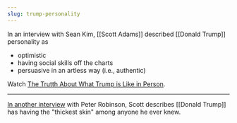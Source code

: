 ```yaml
---
slug: trump-personality
---
```


In an interview with Sean Kim, [[Scott Adams]] described [[Donald Trump]] personality as 

- optimistic
- having social skills off the charts
- persuasive in an artless way (i.e., authentic)

Watch [The Trutth About What Trump is Like in Person](https://www.youtube.com/watch?v=QjaQTsRfBHU&feature=youtu.be).

---

[In another interview](https://www.youtube.com/watch?time_continue=534&v=Ac8OOeaIgFo&feature=emb_title) with Peter Robinson, Scott describes [[Donald Trump]] has having the "thickest skin" among anyone he ever knew.